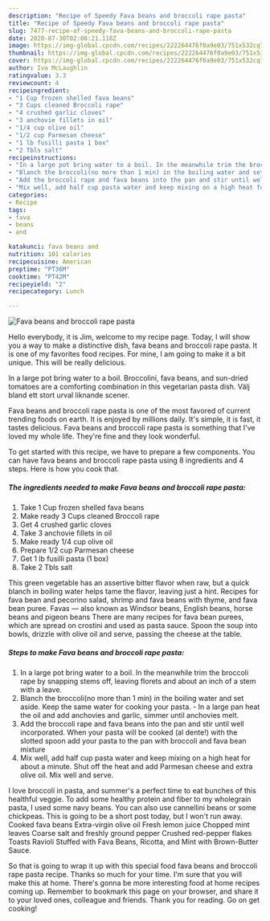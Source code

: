 ```yaml
---
description: "Recipe of Speedy Fava beans and broccoli rape pasta"
title: "Recipe of Speedy Fava beans and broccoli rape pasta"
slug: 7477-recipe-of-speedy-fava-beans-and-broccoli-rape-pasta
date: 2020-07-30T02:08:21.118Z
image: https://img-global.cpcdn.com/recipes/222264476f0a9e03/751x532cq70/fava-beans-and-broccoli-rape-pasta-recipe-main-photo.jpg
thumbnail: https://img-global.cpcdn.com/recipes/222264476f0a9e03/751x532cq70/fava-beans-and-broccoli-rape-pasta-recipe-main-photo.jpg
cover: https://img-global.cpcdn.com/recipes/222264476f0a9e03/751x532cq70/fava-beans-and-broccoli-rape-pasta-recipe-main-photo.jpg
author: Iva McLaughlin
ratingvalue: 3.3
reviewcount: 4
recipeingredient:
- "1 Cup frozen shelled fava beans"
- "3 Cups cleaned Broccoli rape"
- "4 crushed garlic cloves"
- "3 anchovie fillets in oil"
- "1/4 cup olive oil"
- "1/2 cup Parmesan cheese"
- "1 lb fusilli pasta 1 box"
- "2 Tbls salt"
recipeinstructions:
- "In a large pot bring water to a boil. In the meanwhile trim the broccoli rape by snapping stems off, leaving florets and about an inch of a stem with a leave."
- "Blanch the broccoli(no more than 1 min) in the boiling water and set aside. Keep the same water for cooking your pasta. In a large pan heat the oil and add anchovies and garlic, simmer until anchovies melt."
- "Add the broccoli rape and fava beans into the pan and stir until well incorporated. When your pasta will be cooked (al dente!) with the slotted spoon add your pasta to the pan with broccoli and fava bean mixture"
- "Mix well, add half cup pasta water and keep mixing on a high heat for about a minute. Shut off the heat and add Parmesan cheese and extra olive oil. Mix well and serve."
categories:
- Recipe
tags:
- fava
- beans
- and

katakunci: fava beans and 
nutrition: 101 calories
recipecuisine: American
preptime: "PT36M"
cooktime: "PT42M"
recipeyield: "2"
recipecategory: Lunch

---
```



![Fava beans and broccoli rape pasta](https://img-global.cpcdn.com/recipes/222264476f0a9e03/751x532cq70/fava-beans-and-broccoli-rape-pasta-recipe-main-photo.jpg)

Hello everybody, it is Jim, welcome to my recipe page. Today, I will show you a way to make a distinctive dish, fava beans and broccoli rape pasta. It is one of my favorites food recipes. For mine, I am going to make it a bit unique. This will be really delicious.

In a large pot bring water to a boil. Broccolini, fava beans, and sun-dried tomatoes are a comforting combination in this vegetarian pasta dish. Välj bland ett stort urval liknande scener.

Fava beans and broccoli rape pasta is one of the most favored of current trending foods on earth. It is enjoyed by millions daily. It's simple, it is fast, it tastes delicious. Fava beans and broccoli rape pasta is something that I've loved my whole life. They're fine and they look wonderful.


To get started with this recipe, we have to prepare a few components. You can have fava beans and broccoli rape pasta using 8 ingredients and 4 steps. Here is how you cook that.

<!--inarticleads1-->

##### The ingredients needed to make Fava beans and broccoli rape pasta:

1. Take 1 Cup frozen shelled fava beans
1. Make ready 3 Cups cleaned Broccoli rape
1. Get 4 crushed garlic cloves
1. Take 3 anchovie fillets in oil
1. Make ready 1/4 cup olive oil
1. Prepare 1/2 cup Parmesan cheese
1. Get 1 lb fusilli pasta (1 box)
1. Take 2 Tbls salt


This green vegetable has an assertive bitter flavor when raw, but a quick blanch in boiling water helps tame the flavor, leaving just a hint. Recipes for fava bean and pecorino salad, shrimp and fava beans with thyme, and fava bean puree. Favas — also known as Windsor beans, English beans, horse beans and pigeon beans There are many recipes for fava bean purees, which are spread on crostini and used as pasta sauce. Spoon the soup into bowls, drizzle with olive oil and serve, passing the cheese at the table. 

<!--inarticleads2-->

##### Steps to make Fava beans and broccoli rape pasta:

1. In a large pot bring water to a boil. In the meanwhile trim the broccoli rape by snapping stems off, leaving florets and about an inch of a stem with a leave.
1. Blanch the broccoli(no more than 1 min) in the boiling water and set aside. Keep the same water for cooking your pasta. - In a large pan heat the oil and add anchovies and garlic, simmer until anchovies melt.
1. Add the broccoli rape and fava beans into the pan and stir until well incorporated. When your pasta will be cooked (al dente!) with the slotted spoon add your pasta to the pan with broccoli and fava bean mixture
1. Mix well, add half cup pasta water and keep mixing on a high heat for about a minute. Shut off the heat and add Parmesan cheese and extra olive oil. Mix well and serve.


I love broccoli in pasta, and summer&#39;s a perfect time to eat bunches of this healthful veggie. To add some healthy protein and fiber to my wholegrain pasta, I used some navy beans. You can also use cannellini beans or some chickpeas. This is going to be a short post today, but I won&#39;t run away. Cooked fava beans Extra-virgin olive oil Fresh lemon juice Chopped mint leaves Coarse salt and freshly ground pepper Crushed red-pepper flakes Toasts Ravioli Stuffed with Fava Beans, Ricotta, and Mint with Brown-Butter Sauce. 

So that is going to wrap it up with this special food fava beans and broccoli rape pasta recipe. Thanks so much for your time. I'm sure that you will make this at home. There's gonna be more interesting food at home recipes coming up. Remember to bookmark this page on your browser, and share it to your loved ones, colleague and friends. Thank you for reading. Go on get cooking!
